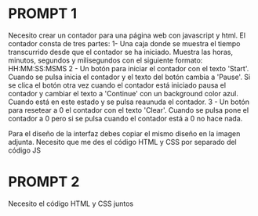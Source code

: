 # PROMPT 1
Necesito crear un contador para una página web con javascript y html. 
El contador consta de tres partes:
1- Una caja donde se muestra el tiempo transcurrido desde que el contador se ha iniciado. Muestra las horas, minutos, segundos y milisegundos con el siguiente formato: HH:MM:SS:MSMS
2 - Un botón para iniciar el contador con el texto 'Start'. Cuando se pulsa inicia el contador y el texto del botón cambia a 'Pause'. Si se clica el botón otra vez cuando el contador está iniciado pausa el contador y cambiar el texto a 'Continue'  con un background color azul. Cuando está en este estado y se pulsa reaunuda el contador.
3 - Un botón para resetear a 0 el contador con el texto 'Clear'. Cuando se pulsa pone el contador a 0 pero si se pulsa cuando el contador está a 0 no hace nada.

Para el diseño de la interfaz debes copiar el mismo diseño en la imagen adjunta. 
Necesito que me des el código HTML y CSS por separado del código JS

# PROMPT 2
Necesito el código HTML y CSS juntos
